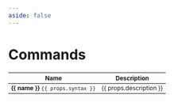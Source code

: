 ```yaml
---
aside: false
---
```


<script setup>
import commands from './../../data/ezquake/help_commands.json'
</script>

# Commands

<table style="font-size: 0.85em">
    <thead>
        <tr>
            <th>Name</th>
            <th>Description</th>
        </tr>
    </thead>
    <tbody>
        <tr v-for="(props, name) in commands">
            <td valign="top">
                <strong>{{ name }}</strong> <code v-if="props.syntax">{{ props.syntax }}</code>
            </td>
            <td valign="top">
                {{ props.description }}
            </td>
        </tr>
    </tbody>
</table>
